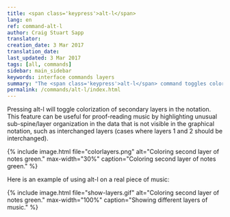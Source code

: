 ```yaml
---
title: <span class='keypress'>alt-l</span>
lang: en
ref: command-alt-l
author: Craig Stuart Sapp
translator: 
creation_date: 3 Mar 2017
translation_date: 
last_updated: 3 Mar 2017
tags: [all, commands]
sidebar: main_sidebar
keywords: interface commands layers
summary: "The <span class='keypress'>alt-l</span> command toggles coloring of secondary layers in the graphic notation."
permalink: /commands/alt-l/index.html
---
```


Pressing <span class="keypress">alt-l</span> will toggle colorization
of secondary layers in the notation.  This feature can be useful
for proof-reading music by highlighting unusual sub-spine/layer
organization in the data that is not visible in the graphical
notation, such as interchanged layers (cases where layers 1 and 2 should
be interchanged).


{% include image.html
	file="colorlayers.png"
	alt="Coloring second layer of notes green."
	max-width="30%"
	caption="Coloring second layer of notes green."
%}


Here is an example of using <span class="keypress">alt-l</span> on a real 
piece of music:

{% include image.html
	file="show-layers.gif"
	alt="Coloring second layer of notes green."
	max-width="100%"
	caption="Showing different layers of music."
%}



